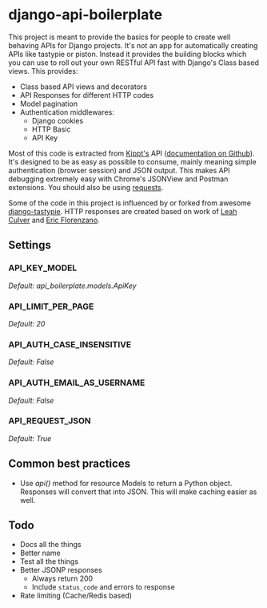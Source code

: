 # django-api-boilerplate

This project is meant to provide the basics for people to create well behaving APIs for Django projects. It's not an app for automatically creating APIs like tastypie or piston. Instead it provides the building blocks which you can use to roll out your own RESTful API fast with Django's Class based views. This provides:

- Class based API views and decorators
- API Responses for different HTTP codes
- Model pagination
- Authentication middlewares:
    - Django cookies
    - HTTP Basic
    - API Key

Most of this code is extracted from [Kippt's](kippt.com/) API ([documentation on Github](https://github.com/kippt/api-documentation/)). It's designed to be as easy as possible to consume, mainly meaning simple authentication (browser session) and JSON output. This makes API debugging extremely easy with Chrome's JSONView and Postman extensions. You should also be using [requests](https://github.com/kennethreitz/requests).

Some of the code in this project is influenced by or forked from awesome [django-tastypie](https://github.com/toastdriven/django-tastypie). HTTP responses are created based on work of [Leah Culver](https://github.com/leah) and [Eric Florenzano](https://github.com/ericflo).

## Settings

### API_KEY_MODEL

_Default: api_boilerplate.models.ApiKey_

### API_LIMIT_PER_PAGE

_Default: 20_

### API_AUTH_CASE_INSENSITIVE

_Default: False_

### API_AUTH_EMAIL_AS_USERNAME

_Default: False_

### API_REQUEST_JSON

_Default: True_

## Common best practices

- Use _api()_ method for resource Models to return a Python object. Responses will convert that into JSON. This will make caching easier as well.

## Todo

- Docs all the things
- Better name
- Test all the things
- Better JSONP responses
    - Always return 200
    - Include ``status_code`` and errors to response
- Rate limiting (Cache/Redis based)
